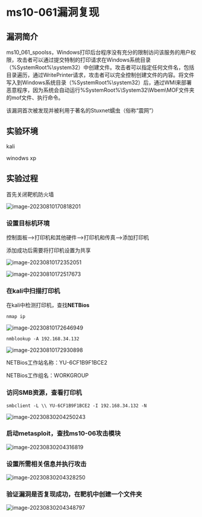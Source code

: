# ms10-061漏洞复现

## 漏洞简介

ms10_061_spoolss，Windows打印后台程序没有充分的限制访问该服务的用户权限，攻击者可以通过提交特制的打印请求在Windows系统目录（%SystemRoot%\system32）中创建文件。攻击者可以指定任何文件名，包括目录遍历，通过WritePrinter请求，攻击者可以完全控制创建文件的内容。将文件写入到Windows系统目录（%SystemRoot%\system32）后，通过WMI来部署恶意程序，因为系统会自动运行%SystemRoot%\System32\Wbem\MOF文件夹的mof文件、执行命令。

该漏洞首次被发现并被利用于著名的Stuxnet蠕虫（俗称“震网”）

## 实验环境

kali

winodws xp

## 实验过程

首先关闭靶机防火墙

![image-20230810170818201](https://image-1311319331.cos.ap-beijing.myqcloud.com/image/202308101708449.png)

### 设置目标机环境

控制面板—>打印机和其他硬件—>打印机和传真—>添加打印机

添加成功后需要将打印机设置为共享

![image-20230810172352051](https://image-1311319331.cos.ap-beijing.myqcloud.com/image/202308101723523.png)

![image-20230810172517673](https://image-1311319331.cos.ap-beijing.myqcloud.com/image/202308101725707.png)

### 在kali中扫描打印机

在kali中检测打印机，查找**NETBios**

```
nmap ip
```

![image-20230810172646949](https://image-1311319331.cos.ap-beijing.myqcloud.com/image/202308101726027.png)

```
nmblookup -A 192.168.34.132
```

![image-20230810172930898](https://image-1311319331.cos.ap-beijing.myqcloud.com/image/202308101729945.png)

NETBios工作站名称：YU-6CF1B9F1BCE2

NETBios工作组名：WORKGROUP

### 访问SMB资源，查看打印机

```
smbclient -L \\ YU-6CF1B9F1BCE2 -I 192.168.34.132 -N
```

![image-20230830204250243](https://image-1311319331.cos.ap-beijing.myqcloud.com/image/202308302042363.png)

### 启动metasploit，查找ms10-06攻击模块

![image-20230830204316819](https://image-1311319331.cos.ap-beijing.myqcloud.com/image/202308302043859.png)

###  设置所需相关信息并执行攻击

![image-20230830204328250](https://image-1311319331.cos.ap-beijing.myqcloud.com/image/202308302043319.png)

###  验证漏洞是否复现成功，在靶机中创建一个文件夹

![image-20230830204348797](https://image-1311319331.cos.ap-beijing.myqcloud.com/image/202308302043835.png)
